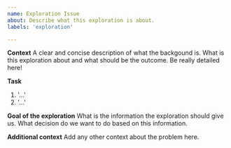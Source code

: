 ```yaml
---
name: Exploration Issue
about: Describe what this exploration is about.
labels: 'exploration'

---
```


**Context**
A clear and concise description of what the backgound is.
What is this exploration about and what should be the outcome. Be really detailed here!

**Task**
1. '...'
2. '...'

**Goal of the exploration**
What is the information the exploration should give us. What decision do we want to do based on this information.

**Additional context**
Add any other context about the problem here.
